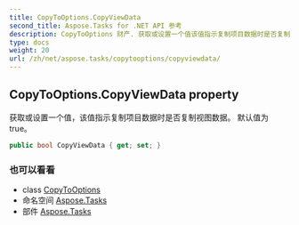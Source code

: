 ```yaml
---
title: CopyToOptions.CopyViewData
second_title: Aspose.Tasks for .NET API 参考
description: CopyToOptions 财产. 获取或设置一个值该值指示复制项目数据时是否复制视图数据 默认值为true
type: docs
weight: 20
url: /zh/net/aspose.tasks/copytooptions/copyviewdata/
---
```

## CopyToOptions.CopyViewData property

获取或设置一个值，该值指示复制项目数据时是否复制视图数据。 默认值为true。

```csharp
public bool CopyViewData { get; set; }
```

### 也可以看看

* class [CopyToOptions](../)
* 命名空间 [Aspose.Tasks](../../copytooptions/)
* 部件 [Aspose.Tasks](../../../)


